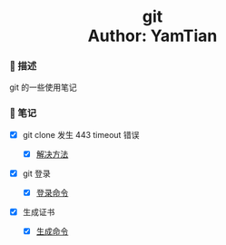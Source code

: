 <h1 align="center">
  git
  <br>
  Author: YamTian
</h1>

### 📜 描述

git 的一些使用笔记

### 📔 笔记

- [x] git clone 发生 443 timeout 错误

  - [x] [解决方法](https://github.com/YamTian/Notes/blob/master/git/git%20443/solve.md)

- [x] git 登录

  - [x] [登录命令](https://github.com/YamTian/Notes/blob/master/git/login/login.md)

- [x] 生成证书

  - [x] [生成命令](https://github.com/YamTian/Notes/blob/master/git/id_rsa/id_rsa.md)